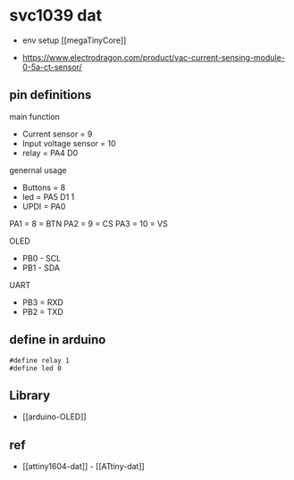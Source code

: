 

# svc1039 dat

- env setup [[megaTinyCore]]

- https://www.electrodragon.com/product/vac-current-sensing-module-0-5a-ct-sensor/

## pin definitions 

main function 
- Current sensor = 9
- Input voltage sensor = 10
- relay = PA4 D0

genernal usage 
- Buttons = 8
- led = PA5 D1 1
- UPDI = PA0 

PA1 = 8 = BTN
PA2 = 9 = CS
PA3 = 10 = VS

OLED 
- PB0 - SCL
- PB1 - SDA

UART 
- PB3 = RXD
- PB2 = TXD



## define in arduino 

    #define relay 1
    #define led 0 

## Library
- [[arduino-OLED]]

## ref 

- [[attiny1604-dat]] - [[ATtiny-dat]]